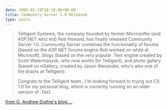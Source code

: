 ```yaml
---
date: 2005-02-19T18:10:00+00:00
title: Community Server 1.0 Released
type: posts
---
```

> Telligent Systems, the company founded by former Microsoftie (and ASP.NET whiz kid) Rob Howard, has finally released Community Server 1.0. Community Server combines the functionality of forums (based on the ASP.NET forums engine Rob worked on while at Microsoft), blogs (based on the very popular .Text engine created by Scott Watermasysk, who now works for Telligent), and photo gallery (based on nGallery, created by Jason Alexander, who's also one of the brains at Telligent).
>
> Congrats to the Telligent team...I'm looking forward to trying out CS 1.0 for my personal blog, which is currently running on an older version of .Text.

[from G. Andrew Duthie's blog....](https://weblogs.asp.net/gduthie/archive/2005/02/19/376610.aspx)
